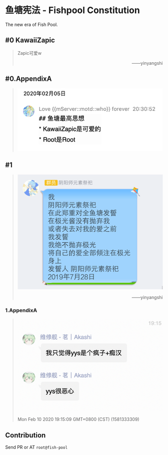 # 鱼塘宪法 - Fishpool Constitution
The new era of Fish Pool.

## #0 KawaiiZapic
> Zapic可爱w
> <p align="right">——yinyangshi</p>
## #0.AppendixA
> ![0.png](images/0.png)

## #1
> ![1.png](images/1.png)
> <p align="right">——yinyangshi</p>
### 1.AppendixA
> ![1a.png](images/1a.png)
>
> Mon Feb 10 2020 19:15:09 GMT+0800 (CST) (1581333309)

## Contribution
Send PR or AT `root@fish-pool`
